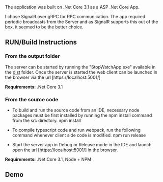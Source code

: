 The application was built on .Net Core 3.1 as a ASP .Net Core App.

I chose SignalR over gRPC for RPC communication. The app required periodic broadcasts from the Server and as SignalR supports this out of the box, it seemed to be the better choice.<br>
 

## RUN/Build Instructions

### From the output folder

The server can be started by running the "StopWatchApp.exe" available in the [dist](dist) folder. Once the server is started the web client can be launched in the browser via the url [https://localhost:5001/]<br>

**Requirements:** .Net Core 3.1

### From the source code

- To build and run the source code from an IDE, necessary node packages must be first installed by running the npm install command from the src directory.
								npm install

- To compile typescript code and run webpack, run the following command whenever client side code is modified.
								npm run release

- Start the server app in Debug or Release mode in the IDE and launch open the url [https://localhost:5001/] in the browser.

**Requirements:** .Net Core 3.1, Node + NPM

## Demo

